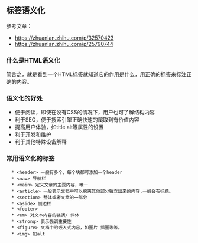 ## 标签语义化

参考文章：
* https://zhuanlan.zhihu.com/p/32570423
* https://zhuanlan.zhihu.com/p/25790744

### 什么是HTML语义化
  简言之，就是看到一个HTML标签就知道它的作用是什么，用正确的标签来标注正确的内容。

### 语义化的好处
  * 便于阅读，即使在没有CSS的情况下，用户也可了解结构内容
  * 利于SEO，便于搜索引擎正确快速的爬取到有价值内容
  * 提高用户体验，如title alt等属性的设置
  * 利于开发和维护
  * 利于其他特殊设备解释
  
  
### 常用语义化的标签
```
  * <header> 一般有多个，每个块都可添加一个header
  * <nav> 导航栏 
  * <main> 定义文章的主要内容，唯一
  * <article> 一般表示文档中可以脱离其他部分独立出来的内容,一般会有标题。
  * <section> 整体或者文章的一部分
  * <aside> 侧边栏
  * <footer>
  * <em> 对文本内容的强调/ 斜体
  * <strong> 表示强调重要性
  * <figure> 文档中的嵌入式内容，如图片 插图等等。
  * <img> 加alt
```
  

